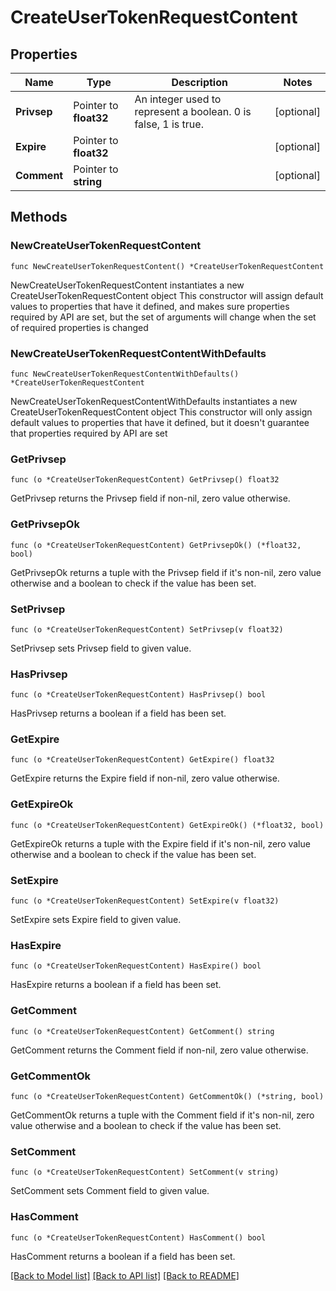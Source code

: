 # CreateUserTokenRequestContent

## Properties

Name | Type | Description | Notes
------------ | ------------- | ------------- | -------------
**Privsep** | Pointer to **float32** | An integer used to represent a boolean. 0 is false, 1 is true. | [optional] 
**Expire** | Pointer to **float32** |  | [optional] 
**Comment** | Pointer to **string** |  | [optional] 

## Methods

### NewCreateUserTokenRequestContent

`func NewCreateUserTokenRequestContent() *CreateUserTokenRequestContent`

NewCreateUserTokenRequestContent instantiates a new CreateUserTokenRequestContent object
This constructor will assign default values to properties that have it defined,
and makes sure properties required by API are set, but the set of arguments
will change when the set of required properties is changed

### NewCreateUserTokenRequestContentWithDefaults

`func NewCreateUserTokenRequestContentWithDefaults() *CreateUserTokenRequestContent`

NewCreateUserTokenRequestContentWithDefaults instantiates a new CreateUserTokenRequestContent object
This constructor will only assign default values to properties that have it defined,
but it doesn't guarantee that properties required by API are set

### GetPrivsep

`func (o *CreateUserTokenRequestContent) GetPrivsep() float32`

GetPrivsep returns the Privsep field if non-nil, zero value otherwise.

### GetPrivsepOk

`func (o *CreateUserTokenRequestContent) GetPrivsepOk() (*float32, bool)`

GetPrivsepOk returns a tuple with the Privsep field if it's non-nil, zero value otherwise
and a boolean to check if the value has been set.

### SetPrivsep

`func (o *CreateUserTokenRequestContent) SetPrivsep(v float32)`

SetPrivsep sets Privsep field to given value.

### HasPrivsep

`func (o *CreateUserTokenRequestContent) HasPrivsep() bool`

HasPrivsep returns a boolean if a field has been set.

### GetExpire

`func (o *CreateUserTokenRequestContent) GetExpire() float32`

GetExpire returns the Expire field if non-nil, zero value otherwise.

### GetExpireOk

`func (o *CreateUserTokenRequestContent) GetExpireOk() (*float32, bool)`

GetExpireOk returns a tuple with the Expire field if it's non-nil, zero value otherwise
and a boolean to check if the value has been set.

### SetExpire

`func (o *CreateUserTokenRequestContent) SetExpire(v float32)`

SetExpire sets Expire field to given value.

### HasExpire

`func (o *CreateUserTokenRequestContent) HasExpire() bool`

HasExpire returns a boolean if a field has been set.

### GetComment

`func (o *CreateUserTokenRequestContent) GetComment() string`

GetComment returns the Comment field if non-nil, zero value otherwise.

### GetCommentOk

`func (o *CreateUserTokenRequestContent) GetCommentOk() (*string, bool)`

GetCommentOk returns a tuple with the Comment field if it's non-nil, zero value otherwise
and a boolean to check if the value has been set.

### SetComment

`func (o *CreateUserTokenRequestContent) SetComment(v string)`

SetComment sets Comment field to given value.

### HasComment

`func (o *CreateUserTokenRequestContent) HasComment() bool`

HasComment returns a boolean if a field has been set.


[[Back to Model list]](../README.md#documentation-for-models) [[Back to API list]](../README.md#documentation-for-api-endpoints) [[Back to README]](../README.md)


